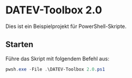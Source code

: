 # DATEV-Toolbox 2.0

Dies ist ein Beispielprojekt für PowerShell-Skripte.

## Starten

Führe das Skript mit folgendem Befehl aus:

```powershell
pwsh.exe -File .\DATEV-Toolbox 2.0.ps1
```
